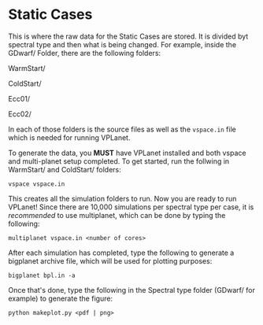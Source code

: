 # Static Cases

This is where the raw data for the Static Cases are stored. It is divided byt spectral type and then what is being changed. For example, inside the GDwarf/ Folder, there are the following folders:

WarmStart/

ColdStart/

Ecc01/

Ecc02/

In each of those folders is the source files as well as the `vspace.in` file which is needed for running VPLanet.

To generate the data, you **MUST** have VPLanet installed and both vspace and multi-planet setup completed.
To get started, run the follwing in WarmStart/ and ColdStart/ folders:

```
vspace vspace.in
```

This creates all the simulation folders to run.
Now you are ready to run VPLanet! Since there are 10,000 simulations per spectral type per case, it is _recommended_ to use multiplanet, which can be done by typing the following:

```
multiplanet vspace.in <number of cores>
```

After each simulation has completed, type the following to generate a bigplanet archive file, which will be used for plotting purposes:

```
bigplanet bpl.in -a
```

Once that's done, type the following in the Spectral type folder (GDwarf/ for example) to generate the figure:

```
python makeplot.py <pdf | png>
```
